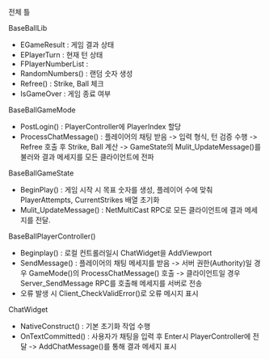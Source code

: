 전체 틀

BaseBallLib

- EGameResult : 게임 결과 상태 
- EPlayerTurn : 현재 턴 상태
- FPlayerNumberList : 
- RandomNumbers() : 랜덤 숫자 생성
- Refree() : Strike, Ball 체크
- IsGameOver : 게임 종료 여부

BaseBallGameMode

- PostLogin() : PlayerController에 PlayerIndex 할당
- ProcessChatMessage() :  플레이어의 채팅 받음 -> 입력 형식, 턴 검증 수행 ->  Refree 호출 후 Strike, Ball 계산 -> GameState의 Mulit_UpdateMessage()를 불러와 결과 메세지를 모든 클라이언트에 전파

BaseBallGameState

- BeginPlay() : 게임 시작 시 목표 숫자를 생성, 플레이어 수에 맞춰 PlayerAttempts, CurrentStrikes 배열 초기화
- Mulit_UpdateMessage() : NetMultiCast RPC로 모든 클라이언트에 결과 메세지를 전달.

BaseBallPlayerController()

- Beginplay() : 로컬 컨트롤러일시 ChatWidget을 AddViewport
- SendMessage() : 플레이어의 채팅 메세지를 받음
  -> 서버 권한(Authority)일 경우 GameMode()의 ProcessChatMessage() 호출
  -> 클라이언트일 경우 Server_SendMessage RPC를 호출해 메세지를 서버로 전송
- 오류 발생 시 Client_CheckValidError()로 오류 메시지 표시

ChatWidget

- NativeConstruct() : 기본 초기화 작업 수행 
- OnTextCommitted() : 사용자가 채팅을 입력 후 Enter시 PlayerController에 전달 -> AddChatMessage()를 통해 결과 메세지 표시
